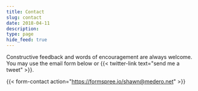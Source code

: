 ```yaml
---
title: Contact
slug: contact
date: 2018-04-11
description: 
type: page
hide_feed: true
---
```

Constructive feedback and words of encouragement are always welcome. You may use the email form below or {{< twitter-link text="send me a tweet" >}}.

{{< form-contact action="https://formspree.io/shawn@medero.net"  >}}
